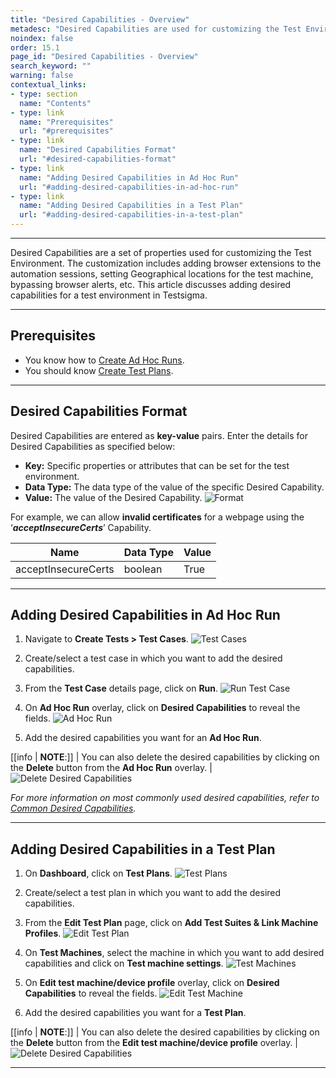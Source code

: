 ```yaml
---
title: "Desired Capabilities - Overview"
metadesc: "Desired Capabilities are used for customizing the Test Environment. Learn about desired capabilities in detail and how to add them to your test execution in Testsigma"
noindex: false
order: 15.1
page_id: "Desired Capabilities - Overview"
search_keyword: ""
warning: false
contextual_links:
- type: section
  name: "Contents"
- type: link
  name: "Prerequisites"
  url: "#prerequisites"
- type: link
  name: "Desired Capabilities Format"
  url: "#desired-capabilities-format"
- type: link
  name: "Adding Desired Capabilities in Ad Hoc Run"
  url: "#adding-desired-capabilities-in-ad-hoc-run"
- type: link
  name: "Adding Desired Capabilities in a Test Plan"
  url: "#adding-desired-capabilities-in-a-test-plan"
---
```


---

Desired Capabilities are a set of properties used for customizing the Test Environment. The customization includes adding browser extensions to the automation sessions, setting Geographical locations for the test machine, bypassing browser alerts, etc. This article discusses adding desired capabilities for a test environment in Testsigma. 

---

## **Prerequisites**

- You know how to [Create Ad Hoc Runs](https://testsigma.com/docs/runs/adhoc-runs/).
- You should know [Create Test Plans](https://testsigma.com/docs/test-management/test-plans/overview/).

---

## **Desired Capabilities Format**
Desired Capabilities are entered as **key-value** pairs. Enter the details for Desired Capabilities as specified below:
- **Key:** Specific properties or attributes that can be set for the test environment. 
- **Data Type:** The data type of the value of the specific Desired Capability.
- **Value:** The value of the Desired Capability.
![Format](https://s3.amazonaws.com/static-docs.testsigma.com/new_images/projects/applications/dcformat.png)

For example, we can allow **invalid certificates** for a webpage using the ‘***acceptInsecureCerts***’ Capability.

|Name|Data Type|Value|
|---|---|---|
|acceptInsecureCerts|boolean|True|

---

## **Adding Desired Capabilities in Ad Hoc Run**
1. Navigate to **Create Tests > Test Cases**.
![Test Cases](https://s3.amazonaws.com/static-docs.testsigma.com/new_images/projects/applications/dcnavcttcs.png)


2. Create/select a test case in which you want to add the desired capabilities. 


3. From the **Test Case** details page, click on **Run**. 
![Run Test Case](https://s3.amazonaws.com/static-docs.testsigma.com/new_images/projects/applications/dcrun.png)


4. On **Ad Hoc Run** overlay, click on **Desired Capabilities** to reveal the fields. 
![Ad Hoc Run](https://s3.amazonaws.com/static-docs.testsigma.com/new_images/projects/applications/dctcradhoc.png)


5. Add the desired capabilities you want for an **Ad Hoc Run**. 


[[info | **NOTE**:]]
| You can also delete the desired capabilities by clicking on the **Delete** button from the **Ad Hoc Run** overlay.
|![Delete Desired Capabilities](https://s3.amazonaws.com/static-docs.testsigma.com/new_images/projects/applications/dcdeletetc.png) 



*For more information on most commonly used desired capabilities, refer to [Common Desired Capabilities](https://testsigma.com/docs/desired-capabilities/most-common/).* 

---

## **Adding Desired Capabilities in a Test Plan**
1. On **Dashboard**, click on **Test Plans**. 
![Test Plans](https://s3.amazonaws.com/static-docs.testsigma.com/new_images/projects/applications/dctestplansc.png)


2. Create/select a test plan in which you want to add the desired capabilities.


3. From the **Edit Test Plan** page, click on **Add Test Suites & Link Machine Profiles**. 
![Edit Test Plan](https://s3.amazonaws.com/static-docs.testsigma.com/new_images/projects/applications/dctestpedit.png)


4. On **Test Machines**, select the machine in which you want to add desired capabilities and click on **Test machine settings**. 
![Test Machines](https://s3.amazonaws.com/static-docs.testsigma.com/new_images/projects/applications/dctestmach.png)

5. On **Edit test machine/device profile** overlay, click on **Desired Capabilities** to reveal the fields. 
![Edit Test Machine](https://s3.amazonaws.com/static-docs.testsigma.com/new_images/projects/applications/dcedittm.png)

6. Add the desired capabilities you want for a **Test Plan**. 

[[info | **NOTE**:]]
| You can also delete the desired capabilities by clicking on the **Delete** button from the **Edit test machine/device profile** overlay. 
| ![Delete Desired Capabilities](https://s3.amazonaws.com/static-docs.testsigma.com/new_images/projects/applications/dctpdelete.png)

---